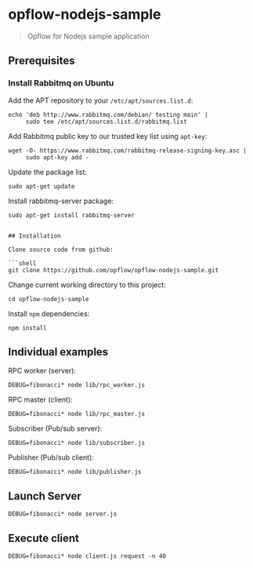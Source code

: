 # opflow-nodejs-sample

> Opflow for Nodejs sample application

## Prerequisites

### Install Rabbitmq on Ubuntu

Add the APT repository to your `/etc/apt/sources.list.d`:

```shell
echo 'deb http://www.rabbitmq.com/debian/ testing main' |
     sudo tee /etc/apt/sources.list.d/rabbitmq.list
```

Add Rabbitmq public key to our trusted key list using `apt-key`:

```shell
wget -O- https://www.rabbitmq.com/rabbitmq-release-signing-key.asc |
     sudo apt-key add -
```

Update the package list:

```shell
sudo apt-get update
```

Install rabbitmq-server package:

```shell
sudo apt-get install rabbitmq-server


## Installation

Clone source code from github:

```shell
git clone https://github.com/opflow/opflow-nodejs-sample.git
```

Change current working directory to this project:

```shell
cd opflow-nodejs-sample
```

Install `npm` dependencies:

```shell
npm install
```

## Individual examples

RPC worker (server):

```shell
DEBUG=fibonacci* node lib/rpc_worker.js
```

RPC master (client):

```shell
DEBUG=fibonacci* node lib/rpc_master.js
```

Subscriber (Pub/sub server):

```shell
DEBUG=fibonacci* node lib/subscriber.js
```

Publisher (Pub/sub client):

```shell
DEBUG=fibonacci* node lib/publisher.js
```

## Launch Server

```shell
DEBUG=fibonacci* node server.js
```

## Execute client

```shell
DEBUG=fibonacci* node client.js request -n 40
```
